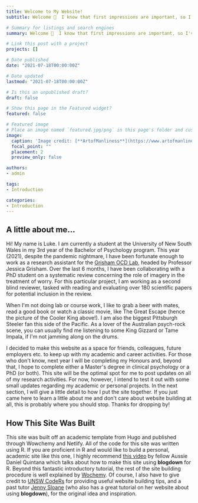 ```yaml
---
title: Welcome to My Website!
subtitle: Welcome 👋  I know that first impressions are important, so I've written a short post to introduce myself and explain how I built my website.

# Summary for listings and search engines
summary: Welcome 👋  I know that first impressions are important, so I've written a short post to introduce myself and explain how I built my website.

# Link this post with a project
projects: []

# Date published
date: "2021-07-18T00:00:00Z"

# Date updated
lastmod: "2021-07-18T00:00:00Z"

# Is this an unpublished draft?
draft: false

# Show this page in the Featured widget?
featured: false

# Featured image
# Place an image named `featured.jpg/png` in this page's folder and customize its options here.
image:
  caption: 'Image credit: [**ArtofManliness**](https://www.artofmanliness.com/articles/steve-mcqueen-in-great-escape/)'
  focal_point: ""
  placement: 2
  preview_only: false

authors:
- admin

tags:
- Introduction

categories:
- Introduction
---
```


## A little about me...

Hi! My name is Luke. I am currently a student at the University of New South Wales in my 3rd year of the Bachelor of Psychology program. This year (2021), despite the pandemic nightmare, I have been fortunate enough to work as a research assistant for the [Grisham OCD Lab](http://www.grishamocdlab.com/), headed by Professor Jessica Grisham. Over the last 6 months, I have been collaborating with a PhD student on a systematic review concerning the role of imagery in the treatment of worry. For this particular project, I am working as a second blind reviewer, tasked with reading and evaluating over 180 scientific papers for potential inclusion in the review.

When I'm not doing lab or course work, I like to grab a beer with mates, read a good book or watch a classic movie, like The Great Escape (hence the picture of the Cooler King above!). I am also the biggest Pittsburgh Steeler fan this side of the Pacific. As a lover of the Australian psych-rock scene, you can usually find me listening to some King Gizzard or Tame Impala, if I'm not jamming along on the drums. 

I decided to make this website as a space for friends, colleagues, future employers etc. to keep up with my academic and career activities. For those who don't know, next year I will be completing my Honours and, beyond that, I hope to complete either a Master's degree in clinical psychology or a PhD (or both). This site will be the optimal spot for me to post updates on all of my research activities. For now, however, I intend to test it out with some small updates regarding my academic or personal projects. In the next section, I will give a little detail to how I put the site together. If you just came here to learn a little about me and don't care about website building at all, this is probably where you should stop. Thanks for dropping by!

## How This Site Was Built

This site was built off an academic template from Hugo and published through Wowchemy and Netlify. All of the code for this site was written using R. If you are proficient in R and would like to build a personal, academic site like this one, I highly recommend [this video](https://www.youtube.com/watch?v=ox_Ue9yzf-0&list=LL&index=8&t=135s) by fellow Aussie Daniel Quintana which talks about how to make this site using **blogdown** for R. Beyond this fantastic introductory tutorial, the rest of the site building procedure is well explained by [Wochemy](https://wowchemy.com/docs/getting-started/). Of course, I also have to give credit to [UNSW CodeRs](https://unsw-coders.netlify.app/) for providing useful website building tips, and a past tutor [Jenny Sloane](https://jennysloane.netlify.app/#about) (who also has a great tutorial on her website about using **blogdown**), for the original idea and inspiration.


